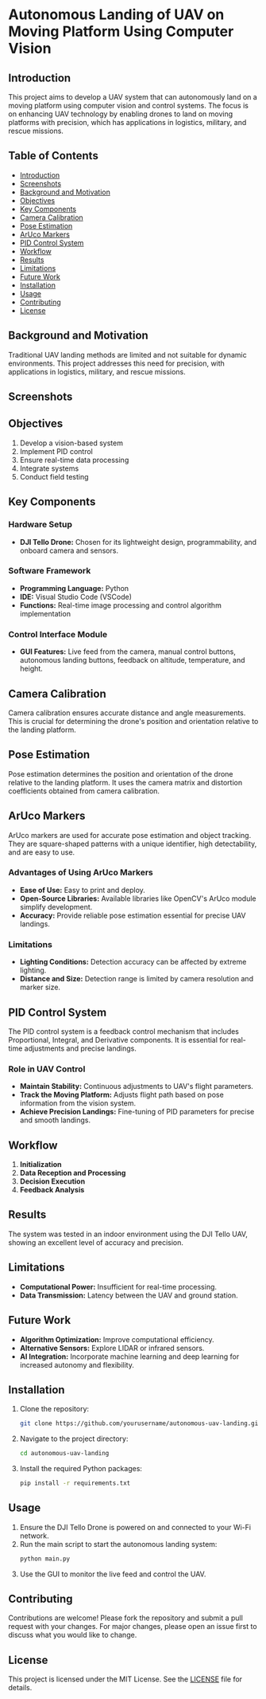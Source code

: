 # Autonomous Landing of UAV on Moving Platform Using Computer Vision

## Introduction
This project aims to develop a UAV system that can autonomously land on a moving platform using computer vision and control systems. The focus is on enhancing UAV technology by enabling drones to land on moving platforms with precision, which has applications in logistics, military, and rescue missions.

## Table of Contents
- [Introduction](#introduction)
- [Screenshots](#screenshots)
- [Background and Motivation](#background-and-motivation)
- [Objectives](#objectives)
- [Key Components](#key-components)
- [Camera Calibration](#camera-calibration)
- [Pose Estimation](#pose-estimation)
- [ArUco Markers](#aruco-markers)
- [PID Control System](#pid-control-system)
- [Workflow](#workflow)
- [Results](#results)
- [Limitations](#limitations)
- [Future Work](#future-work)
- [Installation](#installation)
- [Usage](#usage)
- [Contributing](#contributing)
- [License](#license)

## Background and Motivation
Traditional UAV landing methods are limited and not suitable for dynamic environments. This project addresses this need for precision, with applications in logistics, military, and rescue missions.

## Screenshots


## Objectives
1. Develop a vision-based system
2. Implement PID control
3. Ensure real-time data processing
4. Integrate systems
5. Conduct field testing

## Key Components
### Hardware Setup
- **DJI Tello Drone:** Chosen for its lightweight design, programmability, and onboard camera and sensors.

### Software Framework
- **Programming Language:** Python
- **IDE:** Visual Studio Code (VSCode)
- **Functions:** Real-time image processing and control algorithm implementation

### Control Interface Module
- **GUI Features:** Live feed from the camera, manual control buttons, autonomous landing buttons, feedback on altitude, temperature, and height.

## Camera Calibration
Camera calibration ensures accurate distance and angle measurements. This is crucial for determining the drone's position and orientation relative to the landing platform.

## Pose Estimation
Pose estimation determines the position and orientation of the drone relative to the landing platform. It uses the camera matrix and distortion coefficients obtained from camera calibration.

## ArUco Markers
ArUco markers are used for accurate pose estimation and object tracking. They are square-shaped patterns with a unique identifier, high detectability, and are easy to use.

### Advantages of Using ArUco Markers
- **Ease of Use:** Easy to print and deploy.
- **Open-Source Libraries:** Available libraries like OpenCV's ArUco module simplify development.
- **Accuracy:** Provide reliable pose estimation essential for precise UAV landings.

### Limitations
- **Lighting Conditions:** Detection accuracy can be affected by extreme lighting.
- **Distance and Size:** Detection range is limited by camera resolution and marker size.

## PID Control System
The PID control system is a feedback control mechanism that includes Proportional, Integral, and Derivative components. It is essential for real-time adjustments and precise landings.

### Role in UAV Control
- **Maintain Stability:** Continuous adjustments to UAV's flight parameters.
- **Track the Moving Platform:** Adjusts flight path based on pose information from the vision system.
- **Achieve Precision Landings:** Fine-tuning of PID parameters for precise and smooth landings.

## Workflow
1. **Initialization**
2. **Data Reception and Processing**
3. **Decision Execution**
4. **Feedback Analysis**

## Results
The system was tested in an indoor environment using the DJI Tello UAV, showing an excellent level of accuracy and precision.

## Limitations
- **Computational Power:** Insufficient for real-time processing.
- **Data Transmission:** Latency between the UAV and ground station.

## Future Work
- **Algorithm Optimization:** Improve computational efficiency.
- **Alternative Sensors:** Explore LIDAR or infrared sensors.
- **AI Integration:** Incorporate machine learning and deep learning for increased autonomy and flexibility.

## Installation
1. Clone the repository:
    ```bash
    git clone https://github.com/yourusername/autonomous-uav-landing.git
    ```
2. Navigate to the project directory:
    ```bash
    cd autonomous-uav-landing
    ```
3. Install the required Python packages:
    ```bash
    pip install -r requirements.txt
    ```

## Usage
1. Ensure the DJI Tello Drone is powered on and connected to your Wi-Fi network.
2. Run the main script to start the autonomous landing system:
    ```bash
    python main.py
    ```
3. Use the GUI to monitor the live feed and control the UAV.

## Contributing
Contributions are welcome! Please fork the repository and submit a pull request with your changes. For major changes, please open an issue first to discuss what you would like to change.

## License
This project is licensed under the MIT License. See the [LICENSE](LICENSE) file for details.
